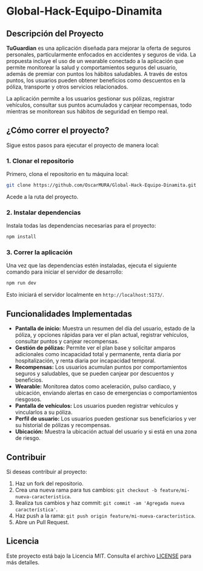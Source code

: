 
# Global-Hack-Equipo-Dinamita

## Descripción del Proyecto

**TuGuardian** es una aplicación diseñada para mejorar la oferta de seguros personales, particularmente enfocados en accidentes y seguros de vida. La propuesta incluye el uso de un wearable conectado a la aplicación que permite monitorear la salud y comportamientos seguros del usuario, además de premiar con puntos los hábitos saludables. A través de estos puntos, los usuarios pueden obtener beneficios como descuentos en la póliza, transporte y otros servicios relacionados.

La aplicación permite a los usuarios gestionar sus pólizas, registrar vehículos, consultar sus puntos acumulados y canjear recompensas, todo mientras se monitorean sus hábitos de seguridad en tiempo real.

## ¿Cómo correr el proyecto?

Sigue estos pasos para ejecutar el proyecto de manera local:

### 1. Clonar el repositorio

Primero, clona el repositorio en tu máquina local:

```bash
git clone https://github.com/OscarMURA/Global-Hack-Equipo-Dinamita.git

```

Acede a la ruta del proyecto.

### 2. Instalar dependencias

Instala todas las dependencias necesarias para el proyecto:

```bash
npm install
```

### 3. Correr la aplicación

Una vez que las dependencias estén instaladas, ejecuta el siguiente comando para iniciar el servidor de desarrollo:

```bash
npm run dev
```

Esto iniciará el servidor localmente en `http://localhost:5173/`.

## Funcionalidades Implementadas

- **Pantalla de inicio:** Muestra un resumen del día del usuario, estado de la póliza, y opciones rápidas para ver el plan actual, registrar vehículos, consultar puntos y canjear recompensas.
- **Gestión de pólizas:** Permite ver el plan base y solicitar amparos adicionales como incapacidad total y permanente, renta diaria por hospitalización, y renta diaria por incapacidad temporal.
- **Recompensas:** Los usuarios acumulan puntos por comportamientos seguros y saludables, que se pueden canjear por descuentos y beneficios.
- **Wearable:** Monitorea datos como aceleración, pulso cardiaco, y ubicación, enviando alertas en caso de emergencias o comportamientos riesgosos.
- **Pantalla de vehículos:** Los usuarios pueden registrar vehículos y vincularlos a su póliza.
- **Perfil de usuario:** Los usuarios pueden gestionar sus beneficiarios y ver su historial de pólizas y recompensas.
- **Ubicación:** Muestra la ubicación actual del usuario y si está en una zona de riesgo.

## Contribuir

Si deseas contribuir al proyecto:

1. Haz un fork del repositorio.
2. Crea una nueva rama para tus cambios: `git checkout -b feature/mi-nueva-caracteristica`.
3. Realiza tus cambios y haz commit: `git commit -am 'Agregada nueva característica'`.
4. Haz push a la rama: `git push origin feature/mi-nueva-caracteristica`.
5. Abre un Pull Request.

## Licencia

Este proyecto está bajo la Licencia MIT. Consulta el archivo [LICENSE](LICENSE) para más detalles.

